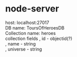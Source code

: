 # node-server
host: localhost:27017<br>
DB name: ToursOfHeroesDB<br>
Collection name: heroes<br>
  collection fields , id - objectid(?)<br>
                    , name - string<br>
                    , universe - string<br>
